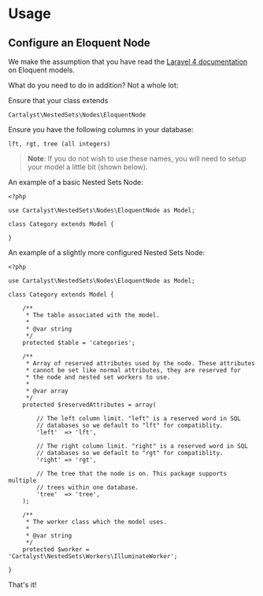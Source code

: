 # Usage

## Configure an Eloquent Node

We make the assumption that you have read the [Laravel 4 documentation](http://laravel.com/docs/eloquent#basic-usage) on Eloquent models.

What do you need to do in addition? Not a whole lot:

Ensure that your class extends

	Cartalyst\NestedSets\Nodes\EloquentNode

Ensure you have the following columns in your database:

	lft, rgt, tree (all integers)

> **Note**: If you do not wish to use these names, you will need to setup your model a little bit (shown below).

An example of a basic Nested Sets Node:

	<?php

	use Cartalyst\NestedSets\Nodes\EloquentNode as Model;

	class Category extends Model {

	}

An example of a slightly more configured Nested Sets Node:

	<?php

	use Cartalyst\NestedSets\Nodes\EloquentNode as Model;

	class Category extends Model {

		/**
		 * The table associated with the model.
		 *
		 * @var string
		 */
		protected $table = 'categories';

		/**
		 * Array of reserved attributes used by the node. These attributes
		 * cannot be set like normal attributes, they are reserved for
		 * the node and nested set workers to use.
		 *
		 * @var array
		 */
		protected $reservedAttributes = array(

			// The left column limit. "left" is a reserved word in SQL
			// databases so we default to "lft" for compatiblity.
			'left'  => 'lft',

			// The right column limit. "right" is a reserved word in SQL
			// databases so we default to "rgt" for compatiblity.
			'right' => 'rgt',

			// The tree that the node is on. This package supports multiple
			// trees within one database.
			'tree'  => 'tree',
		);

		/**
		 * The worker class which the model uses.
		 *
		 * @var string
		 */
		protected $worker = 'Cartalyst\NestedSets\Workers\IlluminateWorker';

	}

That's it!
